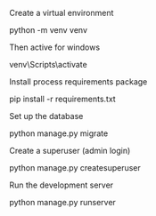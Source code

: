 Create a virtual environment

python -m venv venv

Then active for windows

venv\Scripts\activate


Install process requirements package

pip install -r requirements.txt


Set up the database

python manage.py migrate


Create a superuser (admin login)

python manage.py createsuperuser


Run the development server

python manage.py runserver




